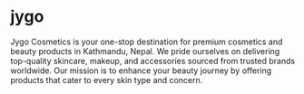 # jygo
Jygo Cosmetics is your one-stop destination for premium cosmetics and beauty products in Kathmandu, Nepal. We pride ourselves on delivering top-quality skincare, makeup, and accessories sourced from trusted brands worldwide.  Our mission is to enhance your beauty journey by offering products that cater to every skin type and concern. 
